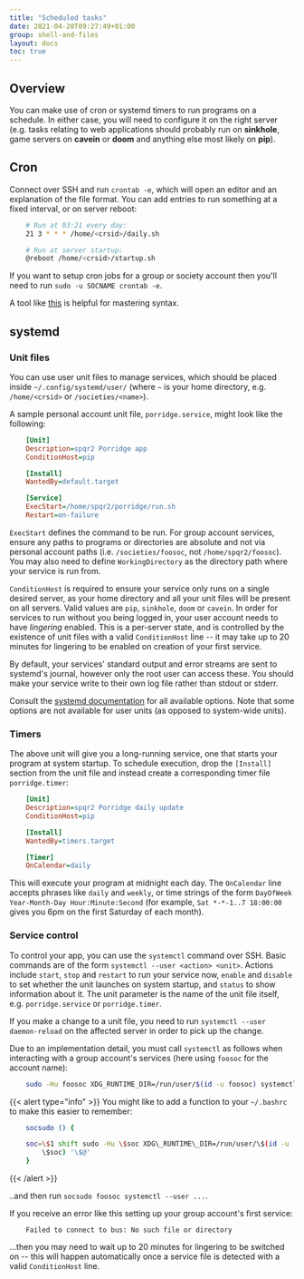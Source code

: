 ```yaml
---
title: "Scheduled tasks"
date: 2021-04-20T09:27:49+01:00
group: shell-and-files
layout: docs
toc: true
---
```


## Overview

You can make use of cron or systemd timers to run programs on a
schedule. In either case, you will need to configure it on the right
server (e.g. tasks relating to web applications should probably run on
**sinkhole**, game servers on **cavein** or **doom** and anything else
most likely on **pip**).

## Cron

Connect over SSH and run `crontab -e`, which will open an editor and an
explanation of the file format. You can add entries to run something at
a fixed interval, or on server reboot:

```bash
    # Run at 03:21 every day:
    21 3 * * * /home/<crsid>/daily.sh

    # Run at server startup:
    @reboot /home/<crsid>/startup.sh
```

If you want to setup cron jobs for a group or society account then
you'll need to run `sudo -u SOCNAME crontab -e`.

A tool like [this](https://crontab.guru/) is helpful for mastering syntax.

## systemd

### Unit files

You can use user unit files to manage services, which should be placed
inside `~/.config/systemd/user/` (where `~` is your home directory, e.g.
`/home/<crsid>` or `/societies/<name>`).

A sample personal account unit file, `porridge.service`, might look like
the following:

```ini
    [Unit]
    Description=spqr2 Porridge app
    ConditionHost=pip

    [Install]
    WantedBy=default.target

    [Service]
    ExecStart=/home/spqr2/porridge/run.sh
    Restart=on-failure
```

`ExecStart` defines the command to be run. For group account services,
ensure any paths to programs or directories are absolute and not via
personal account paths (i.e. `/societies/foosoc`, not
`/home/spqr2/foosoc`). You may also need to define `WorkingDirectory` as
the directory path where your service is run from.

`ConditionHost` is required to ensure your service only runs on a single
desired server, as your home directory and all your unit files will be
present on all servers. Valid values are `pip`, `sinkhole`, `doom` or
`cavein`. In order for services to run without you being logged in, your
user account needs to have *lingering* enabled. This is a per-server
state, and is controlled by the existence of unit files with a valid
`ConditionHost` line -- it may take up to 20 minutes for lingering to
be enabled on creation of your first service.

By default, your services' standard output and error streams are sent
to systemd's journal, however only the root user can access these. You
should make your service write to their own log file rather than stdout
or stderr.

Consult the [systemd
documentation](https://www.freedesktop.org/software/systemd/man/systemd.unit.html)
for all available options. Note that some options are not available for
user units (as opposed to system-wide units).

### Timers

The above unit will give you a long-running service, one that starts
your program at system startup. To schedule execution, drop the
`[Install]` section from the unit file and instead create a
corresponding timer file `porridge.timer`:

```ini
    [Unit]
    Description=spqr2 Porridge daily update
    ConditionHost=pip

    [Install]
    WantedBy=timers.target

    [Timer]
    OnCalendar=daily
```

This will execute your program at midnight each day. The `OnCalendar`
line accepts phrases like `daily` and `weekly`, or time strings of the
form `DayOfWeek Year-Month-Day Hour:Minute:Second` (for example,
`Sat *-*-1..7 18:00:00` gives you 6pm on the first Saturday of each
month).

### Service control

To control your app, you can use the `systemctl` command over SSH. Basic
commands are of the form `systemctl --user <action> <unit>`. Actions
include `start`, `stop` and `restart` to run your service now, `enable`
and `disable` to set whether the unit launches on system startup, and
`status` to show information about it. The unit parameter is the name of
the unit file itself, e.g. `porridge.service` or `porridge.timer`.

If you make a change to a unit file, you need to run
`systemctl --user daemon-reload` on the affected server in order to pick
up the change.

Due to an implementation detail, you must call `systemctl` as follows
when interacting with a group account's services (here using `foosoc`
for the account name):

```bash
    sudo -Hu foosoc XDG_RUNTIME_DIR=/run/user/$(id -u foosoc) systemctl --user ...
```

{{< alert type="info" >}}
You might like to add a function to your `~/.bashrc` to make this easier
to remember:

```bash
    socsudo () {

    soc=\$1 shift sudo -Hu \$soc XDG\_RUNTIME\_DIR=/run/user/\$(id -u
        \$soc) '\$@'
    }
```

{{< /alert >}}

..and then run `socsudo foosoc systemctl --user ...`.

If you receive an error like this setting up your group account's first
service:

```text
    Failed to connect to bus: No such file or directory
```

...then you may need to wait up to 20 minutes for lingering to be
switched on -- this will happen automatically once a service file is
detected with a valid `ConditionHost` line.
